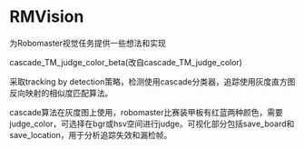 # RMVision
为Robomaster视觉任务提供一些想法和实现

cascade_TM_judge_color_beta(改自cascade_TM_judge_color)

采取tracking by detection策略，检测使用cascade分类器，追踪使用灰度直方图反向映射的相似度匹配算法。

cascade算法在灰度图上使用，robomaster比赛装甲板有红蓝两种颜色，需要judge_color，可选择在bgr或hsv空间进行judge。可视化部分包括save_board和 save_location，用于分析追踪失效和漏检帧。
